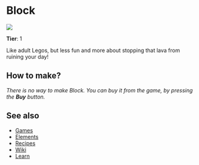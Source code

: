 # Block

![](/wiki/images/item.block.png)

**Tier**: 1

Like adult Legos, but less fun and more about stopping that lava from ruining your day!

## How to make?

_There is no way to make Block. You can buy it from the game, by pressing the **Buy** button._

## See also

* [Games](/wiki/games)
* [Elements](/wiki/elements)
* [Recipes](/wiki/recipes)
* [Wiki](/wiki/index)
* [Learn](/learn/index)